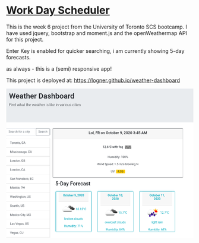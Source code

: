 # [Work Day Scheduler](https://logner.github.io/weather-dashboard)

This is the week 6 project from the University of Toronto SCS bootcamp. I have used jquery, bootstrap and moment.js and the openWeathermap API for this project.

Enter Key is enabled for quicker searching, i am currently showing 5-day forecasts.

as always - this is a (semi) responsive app!

This project is deployed at: https://logner.github.io/weather-dashboard

![screenshot](./assets/weather-dashboard.png)
